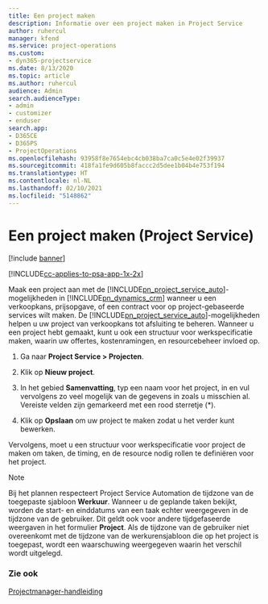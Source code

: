 ```yaml
---
title: Een project maken
description: Informatie over een project maken in Project Service
author: ruhercul
manager: kfend
ms.service: project-operations
ms.custom:
- dyn365-projectservice
ms.date: 8/13/2020
ms.topic: article
ms.author: ruhercul
audience: Admin
search.audienceType:
- admin
- customizer
- enduser
search.app:
- D365CE
- D365PS
- ProjectOperations
ms.openlocfilehash: 93958f8e7654ebc4cb038ba7ca0c5e4e02f39937
ms.sourcegitcommit: 418fa1fe9d605b8faccc2d5dee1b04b4e753f194
ms.translationtype: HT
ms.contentlocale: nl-NL
ms.lasthandoff: 02/10/2021
ms.locfileid: "5148862"
---
```

# <a name="create-a-project-project-service"></a>Een project maken (Project Service)

[!include [banner](../includes/psa-now-project-operations.md)]

[!INCLUDE[cc-applies-to-psa-app-1x-2x](../includes/cc-applies-to-psa-app-1x-2x.md)]

Maak een project aan met de [!INCLUDE[pn_project_service_auto](../includes/pn-project-service-auto.md)]-mogelijkheden in [!INCLUDE[pn_dynamics_crm](../includes/pn-dynamics-crm.md)] wanneer u een verkoopkans, prijsopgave, of een contract voor op project-gebaseerde services wilt maken. De [!INCLUDE[pn_project_service_auto](../includes/pn-project-service-auto.md)]-mogelijkheden helpen u uw project van verkoopkans tot afsluiting te beheren. Wanneer u een project hebt gemaakt, kunt u ook een structuur voor werkspecificatie maken, waarin uw offertes, kostenramingen, en resourcebeheer invloed op.  
  
1.  Ga naar **Project Service > Projecten**.  
  
2.  Klik op **Nieuw project**.  
  
3.  In het gebied **Samenvatting**, typ een naam voor het project, in en vul vervolgens zo veel mogelijk van de gegevens in zoals u misschien al. Vereiste velden zijn gemarkeerd met een rood sterretje (*).  
  
4.  Klik op **Opslaan** om uw project te maken zodat u het verder kunt bewerken.  
  
Vervolgens, moet u een structuur voor werkspecificatie voor project de maken om taken, de timing, en de resource nodig rollen te definiëren voor het project.  

> [!NOTE]
> Bij het plannen respecteert Project Service Automation de tijdzone van de toegepaste sjabloon **Werkuur**. Wanneer u de geplande taken bekijkt, worden de start- en einddatums van een taak echter weergegeven in de tijdzone van de gebruiker. Dit geldt ook voor andere tijdgefaseerde weergaven in het formulier **Project**. Als de tijdzone van de gebruiker niet overeenkomt met de tijdzone van de werkurensjabloon die op het project is toegepast, wordt een waarschuwing weergegeven waarin het verschil wordt uitgelegd. 
  
### <a name="see-also"></a>Zie ook  
 [Projectmanager-handleiding](../psa/project-manager-guide.md)
